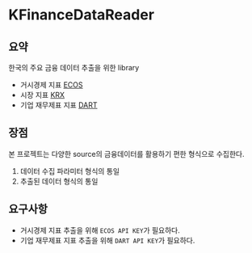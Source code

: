 # KFinanceDataReader


## 요약

한국의 주요 금융 데이터 추출을 위한 library

- 거시경제 지표 [ECOS](https://ecos.bok.or.kr/api/#/)
- 시장 지표 [KRX](https://data.krx.co.kr/)
- 기업 재무제표 지표 [DART](https://dart.fss.or.kr/)

## 장점

본 프로젝트는 다양한 source의 금융데이터를 활용하기 편한 형식으로 수집한다.
1. 데이터 수집 파라미터 형식의 통일
2. 추출된 데이터 형식의 통일



## 요구사항
- 거시경제 지표 추출을 위해 `ECOS API KEY`가 필요하다.
- 기업 재무제표 지표 추출을 위해 `DART API KEY`가 필요하다.